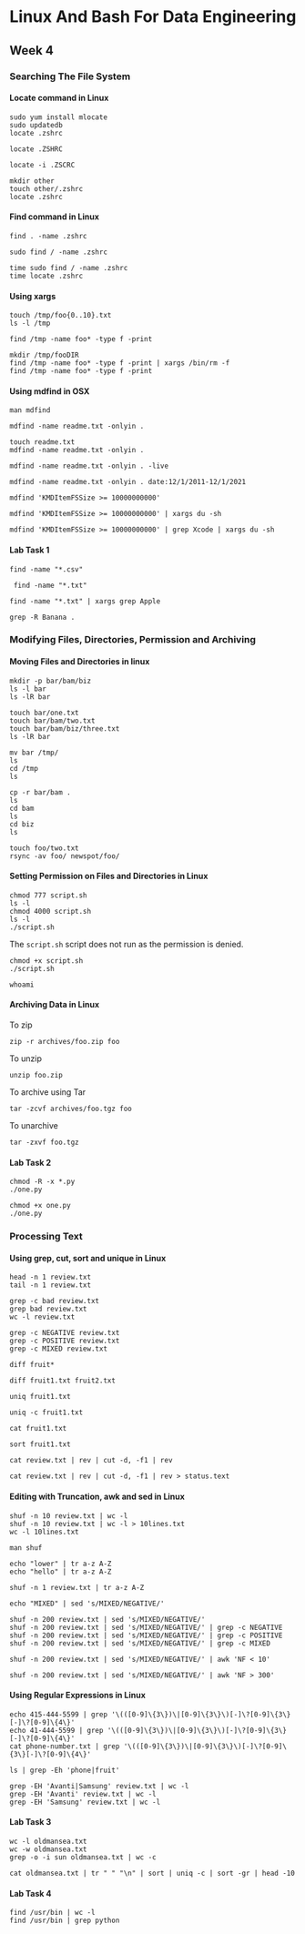 # Linux And Bash For Data Engineering

## Week 4

### Searching The File System


#### Locate command in Linux
```
sudo yum install mlocate
sudo updatedb
locate .zshrc
```

```
locate .ZSHRC
```

```
locate -i .ZSCRC
```

```
mkdir other
touch other/.zshrc
locate .zshrc
```

#### Find command in Linux

```
find . -name .zshrc
```

```
sudo find / -name .zshrc
```

```
time sudo find / -name .zshrc
time locate .zshrc
```

#### Using xargs

```
touch /tmp/foo{0..10}.txt
ls -l /tmp
```

```
find /tmp -name foo* -type f -print
```

```
mkdir /tmp/fooDIR
find /tmp -name foo* -type f -print | xargs /bin/rm -f
find /tmp -name foo* -type f -print
```

#### Using mdfind in OSX

```
man mdfind
```

```
mdfind -name readme.txt -onlyin .
```

```
touch readme.txt
mdfind -name readme.txt -onlyin .
```

```
mdfind -name readme.txt -onlyin . -live
```

```
mdfind -name readme.txt -onlyin . date:12/1/2011-12/1/2021
```

```
mdfind 'KMDItemFSSize >= 10000000000'
```

```
mdfind 'KMDItemFSSize >= 10000000000' | xargs du -sh
```
```
mdfind 'KMDItemFSSize >= 10000000000' | grep Xcode | xargs du -sh
```

#### Lab Task 1
```
find -name "*.csv"
```
```
 find -name "*.txt"
```
```
find -name "*.txt" | xargs grep Apple
```
```
grep -R Banana .
```


### Modifying Files, Directories, Permission and Archiving

#### Moving Files and Directories in linux

```
mkdir -p bar/bam/biz
ls -l bar
ls -lR bar
```
```
touch bar/one.txt
touch bar/bam/two.txt
touch bar/bam/biz/three.txt
ls -lR bar
```

```
mv bar /tmp/
ls
cd /tmp
ls
```
```
cp -r bar/bam .
ls
cd bam
ls
cd biz
ls
```

```
touch foo/two.txt
rsync -av foo/ newspot/foo/
```

#### Setting Permission on Files and Directories in Linux

```
chmod 777 script.sh
ls -l
chmod 4000 script.sh
ls -l
./script.sh
```
The `script.sh` script does not run as the permission is denied.

```
chmod +x script.sh
./script.sh
```
```
whoami
```

#### Archiving Data in Linux

To zip
```
zip -r archives/foo.zip foo
```
To unzip
```
unzip foo.zip
```

To archive using Tar
```
tar -zcvf archives/foo.tgz foo
```
To unarchive
```
tar -zxvf foo.tgz
```





#### Lab Task 2

```
chmod -R -x *.py
./one.py
```
```
chmod +x one.py
./one.py
```


### Processing Text

#### Using grep, cut, sort and unique in Linux

```
head -n 1 review.txt
tail -n 1 review.txt
```

```
grep -c bad review.txt
grep bad review.txt
wc -l review.txt
```
```
grep -c NEGATIVE review.txt
grep -c POSITIVE review.txt
grep -c MIXED review.txt
```

```
diff fruit*
```
```
diff fruit1.txt fruit2.txt
```
```
uniq fruit1.txt
```
```
uniq -c fruit1.txt
```
```
cat fruit1.txt
```
```
sort fruit1.txt
```
```
cat review.txt | rev | cut -d, -f1 | rev
```
```
cat review.txt | rev | cut -d, -f1 | rev > status.text
```

#### Editing with Truncation, awk and sed in Linux

```
shuf -n 10 review.txt | wc -l
shuf -n 10 review.txt | wc -l > 10lines.txt
wc -l 10lines.txt
```
```
man shuf
```
```
echo "lower" | tr a-z A-Z
echo "hello" | tr a-z A-Z
```
```
shuf -n 1 review.txt | tr a-z A-Z
```
```
echo "MIXED" | sed 's/MIXED/NEGATIVE/'
```
```
shuf -n 200 review.txt | sed 's/MIXED/NEGATIVE/'
shuf -n 200 review.txt | sed 's/MIXED/NEGATIVE/' | grep -c NEGATIVE
shuf -n 200 review.txt | sed 's/MIXED/NEGATIVE/' | grep -c POSITIVE
shuf -n 200 review.txt | sed 's/MIXED/NEGATIVE/' | grep -c MIXED
```

```
shuf -n 200 review.txt | sed 's/MIXED/NEGATIVE/' | awk 'NF < 10'
```
```
shuf -n 200 review.txt | sed 's/MIXED/NEGATIVE/' | awk 'NF > 300'
```

#### Using Regular Expressions in Linux
```
echo 415-444-5599 | grep '\(([0-9]\{3\})\|[0-9]\{3\}\)[-]\?[0-9]\{3\}[-]\?[0-9]\{4\}'
echo 41-444-5599 | grep '\(([0-9]\{3\})\|[0-9]\{3\}\)[-]\?[0-9]\{3\}[-]\?[0-9]\{4\}'
cat phone-number.txt | grep '\(([0-9]\{3\})\|[0-9]\{3\}\)[-]\?[0-9]\{3\}[-]\?[0-9]\{4\}'
```

```
ls | grep -Eh 'phone|fruit'
```
```
grep -EH 'Avanti|Samsung' review.txt | wc -l
grep -EH 'Avanti' review.txt | wc -l
grep -EH 'Samsung' review.txt | wc -l
```




#### Lab Task 3
```
wc -l oldmansea.txt
wc -w oldmansea.txt
grep -o -i sun oldmansea.txt | wc -c
```
```
cat oldmansea.txt | tr " " "\n" | sort | uniq -c | sort -gr | head -10
```

#### Lab Task 4

```
find /usr/bin | wc -l
find /usr/bin | grep python
```




